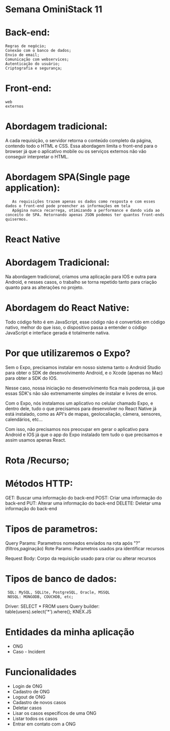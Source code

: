 # Semana OminiStack 11

# Back-end:
    Regras de negócio;
    Conexão com o banco de dados;
    Envio de email;
    Comunicação com webservices;
    Autenticação do usuário;
    Criptografia e segurança;

# Front-end:
    web
    externos

# Abordagem tradicional:
   A cada requisição, o servidor retorna o conteúdo completo da página, contendo todo o HTML e CSS.
   Essa abordagem limita o front-end para o browser já que o aplicativo mobile ou os serviços externos não vão conseguir interpretar o HTML.

#   Abordagem SPA(Single page application):
       As requisições trazem apenas os dados como resposta e com esses dados o front-end pode preencher as informações em tela 
       Apágina nunca recarrega, otimizando a performance e dando vida ao conceito de SPA. Retornando apenas JSON podemos ter quantos front-ends quisermos.

# React Native
# Abordagem Tradicional:
  Na abordagem tradicional, criamos uma aplicação para IOS e outra para Android, e nesses casos, o trabalho se torna repetido tanto para criação quanto para as alterações no projeto.
# Abordagem do React Native:
  Todo código feito é em JavaScript, esse código não é convertido em código nativo, melhor do que isso, o dispositivo passa a entender o código JavaScript e interface gerada é totalmente nativa.

# Por que utilizaremos o Expo?
  Sem o Expo, precisamos instalar em nosso sistema tanto o Android Studio para obter o SDK de desenvolvimento Android, e o Xcode (apenas no Mac) para obter a SDK do IOS.

  Nesse caso, nossa iniciação no desenvolvimento fica mais poderosa, já que essas SDK's não são extremamente simples de instalar e livres de erros.

  Com o Expo, nós instalamos um aplicativo no celular chamado Expo, e dentro dele, tudo o que precisamos para desenvolver no React Native já está instalado, como as API's de mapas, geolocaliação, câmera, sensores, calendários, etc...

  Com isso, não precisamos nos preocupar em gerar o aplicativo para Android e IOS já que o app do Expo instalado tem tudo o que precisamos e assim usamos apenas React.


# Rota /Recurso;

# Métodos HTTP:
  GET: Buscar uma informação do back-end
  POST: Criar uma informação do back-end
  PUT: Alterar uma informação do back-end
  DELETE: Deletar uma informação do back-end



# Tipos de parametros:
  Query Params: Parametros nomeados enviados na rota após "?"(filtros,paginação)
  Rote Params: Parametros usados pra identificar recursos
 
  Request Body: Corpo da requisição usado para criar ou alterar recursos



# Tipos de banco de dados:
     SQL: MySQL, SQLite, PostgreSQL, Oracle, MSSQL
     NOSQL: MONGODB, COUCHDB, etc;
 Driver: SELECT * FROM users
 Query builder: table(users).select('*').where();
  KNEX.JS
 
# Entidades da minha aplicação
  * ONG
  * Caso - Incident

# Funcionalidades
  * Login de ONG
  * Cadastro de ONG 
  * Logout de ONG
  * Cadastro de novos casos
  * Deletar casos
  * Lisar os casos específicos de uma ONG
  * Listar todos os casos
  * Entrar em contato com a ONG

